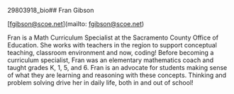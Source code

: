 29803918_bio## Fran Gibson

[fgibson@scoe.net](mailto: fgibson@scoe.net)

Fran is a Math Curriculum Specialist at the Sacramento County Office of Education.  She works with teachers in the region to support conceptual teaching, classroom environment and now, coding!  Before becoming a curriculum specialist, Fran was an elementary mathematics coach and taught grades K, 1, 5, and 6.  Fran is an advocate for students making sense of what they are learning and reasoning with these concepts.  Thinking and problem solving drive her in daily life, both in and out of school!
